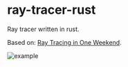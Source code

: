 # ray-tracer-rust
Ray tracer written in rust.

Based on: [Ray Tracing in One Weekend](https://raytracing.github.io/books/RayTracingInOneWeekend.html).

![example](./example/image.png)
